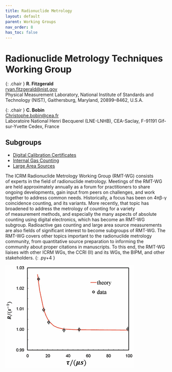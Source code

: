 ```yaml
---
title: Radionuclide Metrology
layout: default
parent: Working Groups
nav_order: 8
has_toc: false
---
```


# Radionuclide Metrology Techniques Working Group

{: .chair }
**R. Fitzgerald**\
<ryan.fitzgerald@nist.gov>\
Physical Measurement Laboratory, National Institute of Standards and
Technology (NIST), Gaithersburg, Maryland, 20899–8462, U.S.A.

{: .chair }
**C. Bobin**\
<Christophe.bobin@cea.fr>\
Laboratoire National Henri Becquerel (LNE-LNHB), CEA-Saclay, F-91191
Gif-sur-Yvette Cedex, France

## Subgroups

- [Digital Calibration Certificates](./dcc.html)
- [Internal Gas Counting](./gas-counting.html)
- [Large Area Sources](./large-area.html)

The ICRM Radionuclide Metrology Working Group (RMT-WG) consists of experts in
the field of radionuclide metrology. Meetings of the RMT-WG are held
approximately annually as a forum for practitioners to share ongoing
developments, gain input from peers on challenges, and work together to address
common needs. Historically, a focus has been on 4πβ-γ coincidence counting, and
its variants. More recently, that topic has broadened to address the metrology
of counting for a variety of measurement methods, and especially the many
aspects of absolute counting using digital electronics, which has become an
RMT-WG subgroup. Radioactive gas counting and large area source measurements are
also fields of significant interest to become subgroups of RMT-WG. The RMT-WG
covers other topics important to the radionuclide metrology community, from
quantitative source preparation to informing the community about proper
citations in manuscripts. To this end, the RMT-WG liaises with other ICRM WGs,
the CCRI (II) and its WGs, the BIPM, and other stakeholders.
{: .py+4 }

![Th-229 graph](./images/th-229.png)
